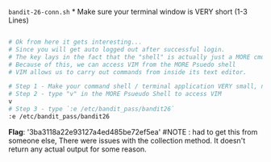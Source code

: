 `bandit-26-conn.sh`
    * Make sure your terminal window is VERY short (1-3 Lines)
```bash

# Ok from here it gets interesting...
# Since you will get auto logged out after successful login.
# The key lays in the fact that the "shell" is actually just a MORE cmd. 
# Because of this, we can access VIM from the MORE Psuedo shell
# VIM allows us to carry out commands from inside its text editor.

# Step 1 - Make your command shell / terminal application VERY small, no more than 2-3 lines tall. (Windows Terminal/Powershell window/Linux Terminal, etc)
# Step 2 - type "v" in the MORE Psueudo Shell to access VIM
v
# Step 3 - type `:e /etc/bandit_pass/bandit26`
:e /etc/bandit_pass/bandit26
```
**Flag**: '3ba3118a22e93127a4ed485be72ef5ea'
#NOTE : had to get this from someone else, There were issues with the collection method. It doesn't return any actual output for some reason.